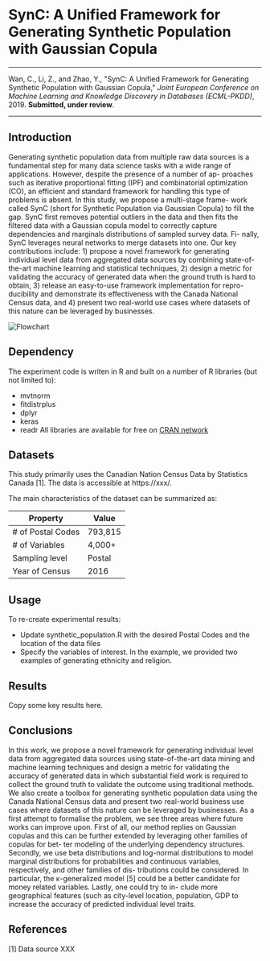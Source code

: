 # SynC: A Unified Framework for Generating Synthetic Population with Gaussian Copula

------------

Wan, C., Li, Z., and Zhao, Y., "SynC: A Unified Framework for Generating Synthetic Population with Gaussian 
Copula," *Joint European Conference on Machine Learning and Knowledge Discovery in Databases (ECML-PKDD)*, 2019. 
**Submitted, under review**.

<!-- Please cite the paper as (only if we submit an arxiv):

    @inproceedings{wan2018sythetic,
      title={SynC: A Unified Framework for Generating Synthetic Population with Gaussian Copula},
      author={Wan, C. and Li, Z. and Zhao, Y.},
      journal={arXiv preprint arXiv:1901.01588},
      year={2019},
      url={https://arxiv.org/abs/1901.01588}
    }
    
 [PDF for Personal Use](http://arxiv.org/abs/1901.04555) | [ECML-PKDD 2019](http://www.ecmlpkdd2019.org/) -->
 
 
------------


## Introduction

Generating synthetic population data from multiple raw data
sources is a fundamental step for many data science tasks with a wide
range of applications. However, despite the presence of a number of ap-
proaches such as iterative proportional fitting (IPF) and combinatorial
optimization (CO), an efficient and standard framework for handling this
type of problems is absent. In this study, we propose a multi-stage frame-
work called SynC (short for Synthetic Population via Gaussian Copula)
to fill the gap. SynC first removes potential outliers in the data and then
fits the filtered data with a Gaussian copula model to correctly capture
dependencies  and  marginals  distributions  of  sampled  survey  data.  Fi-
nally, SynC leverages neural networks to merge datasets into one. Our
key contributions include: 1) propose a novel framework for generating
individual level data from aggregated data sources by combining state-of-
the-art machine learning and statistical techniques, 2) design a metric for
validating the accuracy of generated data when the ground truth is hard
to obtain, 3) release an easy-to-use framework implementation for repro-
ducibility  and  demonstrate  its  effectiveness  with  the  Canada  National
Census data, and 4) present two real-world use cases where datasets of
this nature can be leveraged by businesses.

![Flowchart](https://flowchart.png)


## Dependency
The experiment code is writen in R and built on a number of R libraries (but not limited to):
- mvtnorm
- fitdistrplus
- dplyr
- keras
- readr
All libraries are available for free on [CRAN network](https://cran.r-project.org/)

## Datasets

This study primarily uses the Canadian Nation Census Data by Statistics Canada [1]. 
The data is accessible at https://xxx/.

The main characteristics of the dataset can be summarized as:

|Property           | Value   |
|-------------------|---------|
|# of Postal Codes  | 793,815 |
|# of Variables     | 4,000+  |
|Sampling level     | Postal  |
|Year of Census     | 2016    |


## Usage

To re-create experimental results:

- Update synthetic_population.R with the desired Postal Codes and the location of the data files
- Specify the variables of interest. In the example, we provided two examples of generating ethnicity
and religion.


## Results

Copy some key results here.


## Conclusions
In this work, we propose a novel framework for generating individual level data
from  aggregated  data  sources  using  state-of-the-art  data  mining  and  machine
learning techniques and design a metric for validating the accuracy of generated
data in which substantial field work is required to collect the ground truth to
validate  the  outcome  using  traditional  methods.  We  also  create  a  toolbox  for
generating  synthetic  population  data  using  the  Canada  National  Census  data
and present two real-world business use cases where datasets of this nature can
be leveraged by businesses.
As a first attempt to formalise the problem, we see three areas where future
works can improve upon. First of all, our method replies on Gaussian copulas
and this can be further extended by leveraging other families of copulas for bet-
ter  modeling  of  the  underlying  dependency  structures.  Secondly,  we  use  beta
distributions and log-normal distributions to model marginal distributions for
probabilities  and  continuous  variables,  respectively,  and  other  families  of  dis-
tributions could be considered. In particular, the κ-generalized model [5] could
be a better candidate for money related variables. Lastly, one could try to in-
clude more geographical features (such as city-level location, population, GDP
to increase the accuracy of predicted individual level traits.


## References

[1] Data source XXX